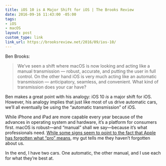 ```yaml
---
title: iOS 10 is A Major Shift for iOS | The Brooks Review
date: 2016-09-16 11:43:00 -05:00
tags:
- iOS
- macOS
layout: post
custom_type: link
link_url: https://brooksreview.net/2016/09/ios-10/
---
```


Ben Brooks:

> We’ve seen a shift where macOS is now looking and acting like a manual transmission — robust, accurate, and putting the user in full control. On the other hand iOS is very much acting like an automatic transmission — anticipatory, seamless, and convenient. What kind of transmission does your car have?

Ben makes a great point with his analogy: iOS 10 *is* a major shift for iOS. However, his analogy implies that just like most of us drive automatic cars, we’ll all eventually be using the “automatic transmission” of iOS.

While iPhone and iPad are more capable every year because of the advances in operating system and hardware, it’s a platform for consumers first. macOS is robust—and “manual” shall we say—because it’s what professionals need. [While some signs seem to point to the fact that Apple has forgotten what “pro” means](/2016/09/apple-removing-ports-from-macbook-pro/), my gut tells me they haven’t forgotten about us.

In the end, I have two cars. One automatic, the other manual, and I use each for what they’re best at.
